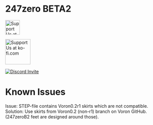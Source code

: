 # 247zero BETA2
<a href='https://ko-fi.com/247printing' target='_blank'><img height='46' style='border:0px;height:46px;' src='https://storage.ko-fi.com/cdn/brandasset/kofi_button_blue.png' border='0' alt='Support Us at ko-fi.com' /></a> 

<a href='https://patreon.com/247printing' target='_blank'><img height='80' style='border:0px;height:80px;' src='https://gist.githubusercontent.com/egoist/8f15474c5ec6a36ecd142fe077129df9/raw/6999ad5b466ce730640bc2038a19d243a3c19a72/patreon-banner.png' border='0' alt='Support Us at ko-fi.com' /></a> 

[![Discord Invite](https://discordapp.com/api/guilds/867657908413530143/widget.png?style=banner2)](https://discord.gg/W2RTu3Va7P)


# Known Issues
Issue: STEP-file contains Voron0.2r1 skirts which are not compatible. 
Solution: Use skirts from Voron0.2 (non-r1) branch on Voron GitHub. (247zeroB2 feet are designed around those).
